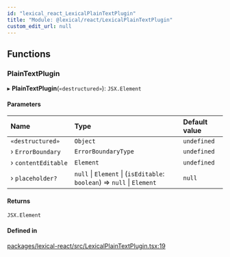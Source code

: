 ```yaml
---
id: "lexical_react_LexicalPlainTextPlugin"
title: "Module: @lexical/react/LexicalPlainTextPlugin"
custom_edit_url: null
---
```


## Functions

### PlainTextPlugin

▸ **PlainTextPlugin**(`«destructured»`): `JSX.Element`

#### Parameters

| Name | Type | Default value |
| :------ | :------ | :------ |
| `«destructured»` | `Object` | `undefined` |
| › `ErrorBoundary` | `ErrorBoundaryType` | `undefined` |
| › `contentEditable` | `Element` | `undefined` |
| › `placeholder?` | ``null`` \| `Element` \| (`isEditable`: `boolean`) => ``null`` \| `Element` | `null` |

#### Returns

`JSX.Element`

#### Defined in

[packages/lexical-react/src/LexicalPlainTextPlugin.tsx:19](https://github.com/QubitPi/lexical/tree/main/packages/lexical-react/src/LexicalPlainTextPlugin.tsx#L19)
